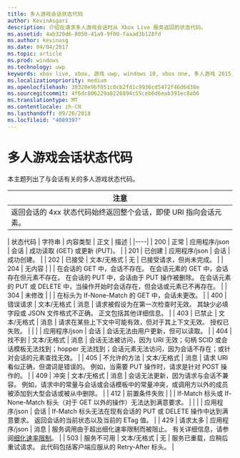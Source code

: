 ```yaml
---
title: 多人游戏会话状态代码
author: KevinAsgari
description: 介绍在请求多人游戏会话时从 Xbox Live 服务返回的状态代码。
ms.assetid: 4ab320d6-8050-41a9-9f00-faaad3b128fd
ms.author: kevinasg
ms.date: 04/04/2017
ms.topic: article
ms.prod: windows
ms.technology: uwp
keywords: xbox live, xbox, 游戏 uwp, windows 10, xbox one, 多人游戏 2015, 状态代码, 会话
ms.localizationpriority: medium
ms.openlocfilehash: 39320e9bf051c0cb2fd1c9936cd5472f46d6d38e
ms.sourcegitcommit: 4f6dc806229a8226894c55ceb6d6eab391ec8ab6
ms.translationtype: MT
ms.contentlocale: zh-CN
ms.lasthandoff: 09/20/2018
ms.locfileid: "4089397"
---
```

# <a name="multiplayer-session-status-codes"></a>多人游戏会话状态代码

本主题列出了与会话有关的多人游戏状态代码。

| 注意                                                                                                         |
|---------------------------------------------------------------------------------------------------------------------------|
| 返回会话的 4xx 状态代码始终返回整个会话，即使 URI 指向会话元素。 |


| 状态代码 | 字符串              | 内容类型     | 正文    | 描述 |
|----|
| 200         | 正常                  | 应用程序/json | 会话 | 成功读取 (GET) 或更新 (PUT)。                                                                                                                                                                                                                                                                                                             |
| 201         | 已创建             | 应用程序/json | 会话 | 成功创建。                                                                                                                                                                                                                                                                                                                                 |
| 202         | 已接受            | 文本/无格式       | 无    | 已接受请求，但尚未完成。                                                                                                                                                                                                                                                                                             |
| 204         | 无内容          |                  |         | 在会话的 GET 中，会话不存在。 在会话元素的 GET 中，会话存在但元素不存在。 在会话的 PUT 中，会话由于 PUT 操作被删除。 在会话元素的 PUT 或 DELETE 中，当操作开始时会话存在，但会话或元素已不再存在。 |
| 304         | 未修改        |                  |         | 在标头为 If-None-Match 的 GET 中，会话未更改。                                                                                                                                                                                                                                                                                        |
| 400         | 错误请求         | 文本/无格式       | 消息 | 请求被假设为在第一次检查时无效。 其缺少必填字段或 JSON 文件格式不正确。 正文包括其他详细信息。                                                                                                                                                                                        |
| 403         | 已禁止           | 文本/无格式       | 消息 | 请求在某些上下文中可能有效，但对于其上下文无效。 授权已失败。                                                                                                                                                                                                                                                |
|             |                     | 应用程序/json | 会话 | 会话无法由用户更新，但可以读取。                                                                                                                                                                                                                                                                                           |
| 404         | 找不到           | 文本/无格式       | 消息 | 会话无法被访问，因为 URI 无效；句柄 SCID 或会话模板无法找到；hopper 无法找到；会话元素无法访问，因为会话不存在；或针对会话的元素查找无效。                                                                                 |
| 405         | 不允许的方法  | 文本/无格式       | 消息 | 请求 URI 看似正确，但谓词是错误的。 例如，当需要 PUT 操作时，请求是针对 POST 操作的。                                                                                                                                                                                                                 |
| 409         | 冲突            | 文本/无格式       | 消息 | 会话无法更新，因为请求与会话不兼容。 例如，请求中的常量与会话或会话模板中的常量冲突，或调用方以外的成员被添加到大型会话或被从中删除。                                                                         |
| 412         | 前置条件失败 |                  |         | If-Match 标头或 If-None-Match 标头（对于 GET 以外的操作）无法达到满意要求。                                                                                                                                                                                                                                           |
|             |                     | 应用程序/json | 会话 | If-Match 标头无法在现有会话的 PUT 或 DELETE 操作中达到满意要求。 返回会话的当前状态以及当前的 ETag 值。                                                                                                                                                                      |
| 429 | 请求太多 | 应用程序/json | 消息 | 服务调用由于超出细化速率限制而被阻止。 有关详细信息，请参阅[细化速率限制](../../using-xbox-live/best-practices/fine-grained-rate-limiting.md)。 |
| 503         | 服务不可用 | 文本/无格式       | 无    | 服务已重载，应稍后重试请求。 此代码包括客户端应服从的 Retry-After 标头。                                                                                                                                                                                                              |
